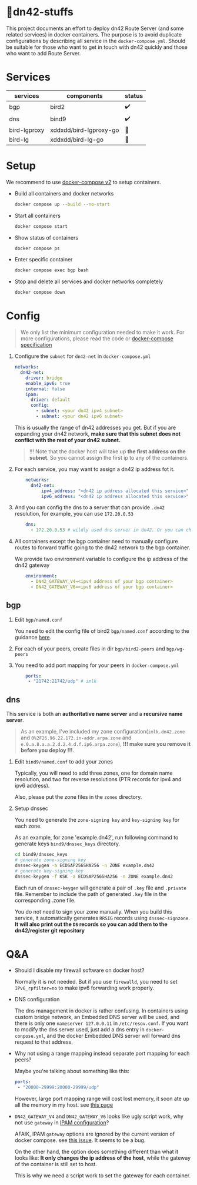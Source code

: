 # 📜dn42-stuffs

This project documents an effort to deploy dn42 Route Server (and some related services) in docker containers. The purpose is to avoid duplicate configurations by describing all service in the `docker-compose.yml`. Should be suitable for those who want to get in touch with dn42 quickly and those who want to add Route Server.

# Services

|services|components|status|
|----|----|----|
|bgp|bird2|✔️|
|dns|bind9|✔️|
|bird-lgproxy|xddxdd/bird-lgproxy-go|🚧|
|bird-lg|xddxdd/bird-lg-go|🚧|

# Setup

We recommend to use [docker-compose v2](https://docs.docker.com/compose/cli-command/#install-on-linux) to setup containers. 

- Build all containers and docker networks
  ```sh
  docker compose up --build --no-start
  ```
- Start all containers
  ```sh
  docker compose start
  ``` 
- Show status of containers
  ```sh
  docker compose ps
  ```
- Enter specific container
  ```sh
  docker compose exec bgp bash
  ```
- Stop and delete all services and docker networks completely
  ```sh
  docker compose down
  ```

# Config

> We only list the minimum configuration needed to make it work. For more configurations, please read the code or [docker-compose specification](https://docs.docker.com/compose/compose-file/)


1. Configure the `subnet` for `dn42-net` in `docker-compose.yml`

    ```yml
    networks:
      dn42-net:
        driver: bridge
        enable_ipv6: true
        internal: false
        ipam:
          driver: default
          config:
            - subnet: <your dn42 ipv4 subnet>
            - subnet: <your dn42 ipv6 subnet>
    ```
    This is usually the range of dn42 addresses you get. But if you are expanding your dn42 network, **make sure that this subnet does not conflict with the rest of your dn42 subnet.**

    > !!! Note that the docker host will take up **the first address on the subnet**. So you cannot assign the first ip to any of the containers.

1. For each service, you may want to assign a dn42 ip address fot it.

    ```yml
        networks:
          dn42-net:
              ipv4_address: "<dn42 ip address allocated this service>"
              ipv6_address: "<dn42 ip address allocated this service>"
    ```

2. And you can config the dns to a server that can provide `.dn42` resolution, for example, you can use `172.20.0.53`

    ```yml
        dns: 
          - 172.20.0.53 # wildly used dns server in dn42. Or you can change this to your dns service ip address
    ```

3. All containers except the bgp container need to manually configure routes to forward traffic going to the dn42 network to the bgp container.
   
   We provide two environment variable to configure the ip address of the dn42 gateway

    ```yml
        environment:
          - DN42_GATEWAY_V4=<ipv4 address of your bgp container>
          - DN42_GATEWAY_V6=<ipv6 address of your bgp container>
    ```
## bgp

1. Edit `bgp/named.conf`
   
   You need to edit the config file of bird2 `bgp/named.conf` according to the guidance [here](https://dn42.eu/howto/Bird2).

2. For each of your peers, create files in dir `bgp/bird2-peers` and `bgp/wg-peers`

3. You need to add port mapping for your peers in `docker-compose.yml`
   
   ```yml
       ports:
        - "21742:21742/udp" # imlk
   ```

## dns

This service is both an **authoritative name server** and a **recursive name server**.

> As an example, I've included my zone configuration(`imlk.dn42.zone` and `0%2F26.96.22.172.in-addr.arpa.zone` and `e.0.a.8.a.a.2.d.2.4.d.f.ip6.arpa.zone`), **!!! make sure you remove it before you deploy !!!**.

1. Edit `bind9/named.conf` to add your zones
   
   Typically, you will need to add three zones, one for domain name resolution, and two for reverse resolutions (PTR records for ipv4 and ipv6 address).

   Also, please put the zone files in the `zones` directory.

2. Setup dnssec
   
   You need to generate the `zone-signing key` and `key-signing key` for each zone.

   As an example, for zone 'example.dn42', run following command to generate keys `bind9/dnssec_keys` directory.

   ```sh
   cd bind9/dnssec_keys
   # generate zone-signing key
   dnssec-keygen -a ECDSAP256SHA256 -n ZONE example.dn42
   # generate key-signing key
   dnssec-keygen -f KSK -a ECDSAP256SHA256 -n ZONE example.dn42
   ```
   Each run of `dnssec-keygen` will generate a pair of `.key` file and `.private` file. Remember to include the path of generated `.key` file in the corresponding .zone file.

   You do not need to sign your zone manually. When you build this service, it automatically generates `RRSIG` records using `dnssec-signzone`. **It will also print out the `DS` records so you can add them to the dn42/register git repository**

# Q&A

- Should I disable my firewall software on docker host?
  
  Normally it is not needed. But if you use `firewalld`, you need to set `IPv6_rpfilter=no` to make ipv6 forwarding work properly.

- DNS configuration
  
  The dns management in docker is rather confusing. In containers using custom bridge network, an Embedded DNS server will be used, and there is only one `nameserver 127.0.0.11` in `/etc/resov.conf`. If you want to modify the dns server used, just add a dns entry in `docker-conpose.yml`, and the docker Embedded DNS server will forward dns request to that address.

- Why not using a range mapping instead separate port mapping for each peers?
  
  Maybe you're talking about something like this:
  ```yml
  ports:
   - "20000-29999:20000-29999/udp"
  ```
  However, large port mapping range will cost lost memory, it soon ate up all the memory in my host. see [this page](https://forums.docker.com/t/i-have-a-docker-container-that-needs-to-expose-10-000-ports/96048/15)

- `DN42_GATEWAY_V4` and `DN42_GATEWAY_V6` looks like ugly script work, why not use `gateway` in [IPAM configuration](https://docs.docker.com/compose/compose-file/#ipam)?
  
  AFAIK, IPAM `gateway` options are ignored by the current version of docker compose. see [this issue](https://github.com/docker/compose/issues/8742). It seems to be a bug.

  On the other hand, the option does something different than what it looks like: **It only changes the ip address of the host**, while the gateway of the container is still set to host.

  This is why we need a script work to set the gateway for each container.


